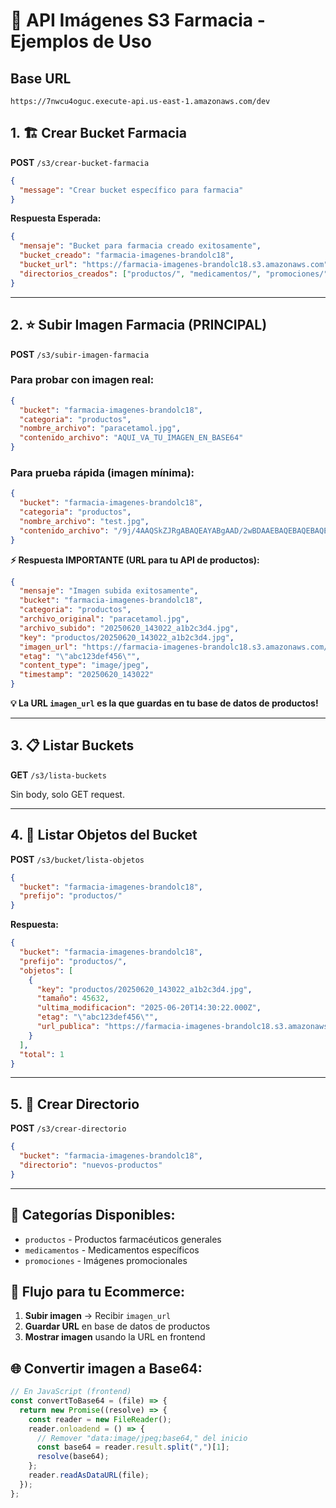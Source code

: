 # 🚀 API Imágenes S3 Farmacia - Ejemplos de Uso

## Base URL

```
https://7nwcu4oguc.execute-api.us-east-1.amazonaws.com/dev
```

## 1. 🏗️ Crear Bucket Farmacia

**POST** `/s3/crear-bucket-farmacia`

```json
{
  "message": "Crear bucket específico para farmacia"
}
```

**Respuesta Esperada:**

```json
{
  "mensaje": "Bucket para farmacia creado exitosamente",
  "bucket_creado": "farmacia-imagenes-brandolc18",
  "bucket_url": "https://farmacia-imagenes-brandolc18.s3.amazonaws.com",
  "directorios_creados": ["productos/", "medicamentos/", "promociones/"]
}
```

---

## 2. ⭐ Subir Imagen Farmacia (PRINCIPAL)

**POST** `/s3/subir-imagen-farmacia`

### Para probar con imagen real:

```json
{
  "bucket": "farmacia-imagenes-brandolc18",
  "categoria": "productos",
  "nombre_archivo": "paracetamol.jpg",
  "contenido_archivo": "AQUI_VA_TU_IMAGEN_EN_BASE64"
}
```

### Para prueba rápida (imagen mínima):

```json
{
  "bucket": "farmacia-imagenes-brandolc18",
  "categoria": "productos",
  "nombre_archivo": "test.jpg",
  "contenido_archivo": "/9j/4AAQSkZJRgABAQEAYABgAAD/2wBDAAEBAQEBAQEBAQEBAQEBAQEBAQEBAQEBAQEBAQEBAQEBAQEBAQEBAQEBAQEBAQEBAQEBAQEBAQEBAQEBAQEBAQH/2wBDAQEBAQEBAQEBAQEBAQEBAQEBAQEBAQEBAQEBAQEBAQEBAQEBAQEBAQEBAQEBAQEBAQEBAQEBAQEBAQEBAQEBAQH/wAARCAABAAEDASIAAhEBAxEB/8QAFQABAQAAAAAAAAAAAAAAAAAAAAv/xAAUEAEAAAAAAAAAAAAAAAAAAAAA/8QAFQEBAQAAAAAAAAAAAAAAAAAAAAX/xAAUEQEAAAAAAAAAAAAAAAAAAAAA/9oADAMBAAIRAxEAPwA/8A"
}
```

**⚡ Respuesta IMPORTANTE (URL para tu API de productos):**

```json
{
  "mensaje": "Imagen subida exitosamente",
  "bucket": "farmacia-imagenes-brandolc18",
  "categoria": "productos",
  "archivo_original": "paracetamol.jpg",
  "archivo_subido": "20250620_143022_a1b2c3d4.jpg",
  "key": "productos/20250620_143022_a1b2c3d4.jpg",
  "imagen_url": "https://farmacia-imagenes-brandolc18.s3.amazonaws.com/productos/20250620_143022_a1b2c3d4.jpg",
  "etag": "\"abc123def456\"",
  "content_type": "image/jpeg",
  "timestamp": "20250620_143022"
}
```

**💡 La URL `imagen_url` es la que guardas en tu base de datos de productos!**

---

## 3. 📋 Listar Buckets

**GET** `/s3/lista-buckets`

Sin body, solo GET request.

---

## 4. 📂 Listar Objetos del Bucket

**POST** `/s3/bucket/lista-objetos`

```json
{
  "bucket": "farmacia-imagenes-brandolc18",
  "prefijo": "productos/"
}
```

**Respuesta:**

```json
{
  "bucket": "farmacia-imagenes-brandolc18",
  "prefijo": "productos/",
  "objetos": [
    {
      "key": "productos/20250620_143022_a1b2c3d4.jpg",
      "tamaño": 45632,
      "ultima_modificacion": "2025-06-20T14:30:22.000Z",
      "etag": "\"abc123def456\"",
      "url_publica": "https://farmacia-imagenes-brandolc18.s3.amazonaws.com/productos/20250620_143022_a1b2c3d4.jpg"
    }
  ],
  "total": 1
}
```

---

## 5. 📁 Crear Directorio

**POST** `/s3/crear-directorio`

```json
{
  "bucket": "farmacia-imagenes-brandolc18",
  "directorio": "nuevos-productos"
}
```

---

## 🎯 Categorías Disponibles:

- `productos` - Productos farmacéuticos generales
- `medicamentos` - Medicamentos específicos
- `promociones` - Imágenes promocionales

## 🔄 Flujo para tu Ecommerce:

1. **Subir imagen** → Recibir `imagen_url`
2. **Guardar URL** en base de datos de productos
3. **Mostrar imagen** usando la URL en frontend

## 🌐 Convertir imagen a Base64:

```javascript
// En JavaScript (frontend)
const convertToBase64 = (file) => {
  return new Promise((resolve) => {
    const reader = new FileReader();
    reader.onloadend = () => {
      // Remover "data:image/jpeg;base64," del inicio
      const base64 = reader.result.split(",")[1];
      resolve(base64);
    };
    reader.readAsDataURL(file);
  });
};
```
